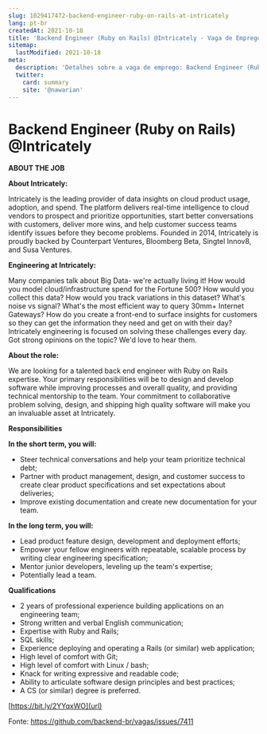 ```yaml
---
slug: 1029417472-backend-engineer-ruby-on-rails-at-intricately
lang: pt-br
createdAt: 2021-10-18
title: 'Backend Engineer (Ruby on Rails) @Intricately - Vaga de Emprego'
sitemap:
  lastModified: 2021-10-18
meta:
  description: 'Detalhes sobre a vaga de emprego: Backend Engineer (Ruby on Rails) @Intricately'
  twitter:
    card: summary
    site: '@nawarian'
---
```


# Backend Engineer (Ruby on Rails) @Intricately

**ABOUT THE JOB**

**About Intricately:**

Intricately is the leading provider of data insights on cloud product usage, adoption, and spend. The platform delivers real-time intelligence to cloud vendors to prospect and prioritize opportunities, start better conversations with customers, deliver more wins, and help customer success teams identify issues before they become problems. Founded in 2014, Intricately is proudly backed by Counterpart Ventures, Bloomberg Beta, Singtel Innov8, and Susa Ventures.

**Engineering at Intricately:**

Many companies talk about Big Data- we're actually living it! How would you model cloud/infrastructure spend for the Fortune 500? How would you collect this data? How would you track variations in this dataset? What's noise vs signal? What's the most efficient way to query 30mm+ Internet Gateways? How do you create a front-end to surface insights for customers so they can get the information they need and get on with their day? Intricately engineering is focused on solving these challenges every day. Got strong opinions on the topic? We'd love to hear them.

**About the role:**

We are looking for a talented back end engineer with Ruby on Rails expertise. Your primary responsibilities will be to design and develop software while improving processes and overall quality, and providing technical mentorship to the team. Your commitment to collaborative problem solving, design, and shipping high quality software will make you an invaluable asset at Intricately.

**Responsibilities**

**In the short term, you will:**

- Steer technical conversations and help your team prioritize technical debt;
- Partner with product management, design, and customer success to create clear product specifications and set expectations about deliveries;
- Improve existing documentation and create new documentation for your team.

**In the long term, you will:**

- Lead product feature design, development and deployment efforts;
- Empower your fellow engineers with repeatable, scalable process by writing clear engineering specification;
- Mentor junior developers, leveling up the team's expertise;
- Potentially lead a team.

**Qualifications**

- 2 years of professional experience building applications on an engineering team;
- Strong written and verbal English communication;
- Expertise with Ruby and Rails;
- SQL skills;
- Experience deploying and operating a Rails (or similar) web application;
- High level of comfort with Git;
- High level of comfort with Linux / bash;
- Knack for writing expressive and readable code;
- Ability to articulate software design principles and best practices;
- A CS (or similar) degree is preferred.

[https://bit.ly/2YYqxWO](url)

Fonte: https://github.com/backend-br/vagas/issues/7411
